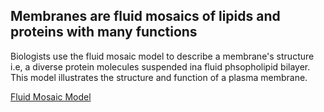 ## Membranes are fluid mosaics of lipids and proteins with many functions

Biologists use the fluid mosaic model to describe a membrane's structure 
i.e, a diverse protein molecules suspended ina fluid phsopholipid bilayer.
This model illustrates the structure and function of a plasma membrane.

[Fluid Mosaic Model](<Fluid Mosaic Model>)
